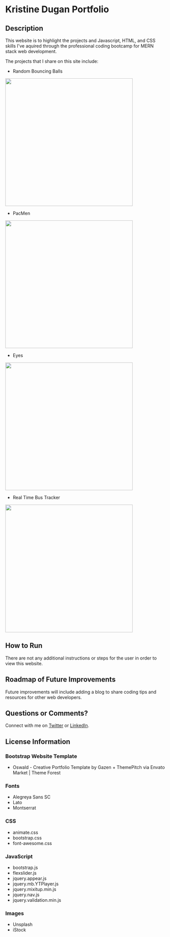 # Kristine Dugan Portfolio

## Description

This website is to highlight the projects and Javascript, HTML, and CSS skills I've aquired through the professional coding bootcamp for MERN stack web development.

The projects that I share on this site include:

- Random Bouncing Balls

<img src="https://static1.squarespace.com/static/5b75fc7ea9e028d726dbaaa5/t/6243c4e4f000fa70cf7c056e/1648608484166/Balls+GitHub+Repo+Card+Template.png" width='400'/>

- PacMen

<img src="https://static1.squarespace.com/static/5b75fc7ea9e028d726dbaaa5/t/6243b0ab028c2f47013b94f2/1648603307667/PacMen.png" width='400'/>

- Eyes

<img src="https://static1.squarespace.com/static/5b75fc7ea9e028d726dbaaa5/t/6243b0c62605c103bf47342e/1648603334072/eyes.png" width='400'/>

- Real Time Bus Tracker

<img src="https://static1.squarespace.com/static/5b75fc7ea9e028d726dbaaa5/t/6243b1d320fc4017a3ce6c55/1648603603829/bus+tracker.png" width='400'/>

## How to Run

There are not any additional instructions or steps for the user in order to view this website.

## Roadmap of Future Improvements

Future improvements will include adding a blog to share coding tips and resources for other web developers.

## Questions or Comments?

Connect with me on [Twitter](https://twitter.com/kristinedugan) or [LinkedIn](https://linkedin.com/in/kristinedugan).

## License Information

### Bootstrap Website Template

- Oswald - Creative Portfolio Template by Gazen + ThemePitch via Envato Market | Theme Forest

### Fonts

- Alegreya Sans SC
- Lato
- Montserrat

### CSS

- animate.css
- bootstrap.css
- font-awesome.css

### JavaScript

- bootstrap.js
- flexslider.js
- jquery.appear.js
- jquery.mb.YTPlayer.js
- jquery.mixitup.min.js
- jquery.nav.js
- jquery.validation.min.js

### Images

- Unsplash
- iStock

